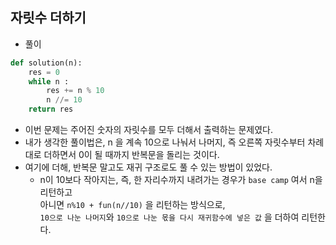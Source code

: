## 자릿수 더하기     
- 풀이   

```python   
def solution(n):
    res = 0
    while n :
        res += n % 10
        n //= 10
    return res
```    
- 이번 문제는 주어진 숫자의 자릿수를 모두 더해서 출력하는 문제였다.     
- 내가 생각한 풀이법은, n 을 계속 10으로 나눠서 나머지, 즉 오른쪽 자릿수부터 차례대로 더하면서 0이 될 때까지 반복문을 돌리는 것이다.    
- 여기에 더해, 반복문 말고도 재귀 구조로도 풀 수 있는 방법이 있었다.    
  - n이 10보다 작아지는, 즉, 한 자리수까지 내려가는 경우가 `base camp` 여서 n을 리턴하고     
    아니면 `n%10 + fun(n//10)` 을 리턴하는 방식으로,       
    `10으로 나눈 나머지`와 `10으로 나눈 몫을 다시 재귀함수에 넣은 값` 을 더하여 리턴한다.    
    
